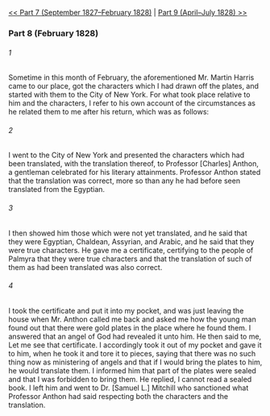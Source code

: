 [<< Part 7 (September 1827–February 1828)](Part%207%20(September%201827–February%201828).md)  |  [Part 9 (April–July 1828) >>](Part%209%20(April–July%201828).md)

### Part 8 (February 1828)
###### 1
Sometime in this month of February, the aforementioned Mr. Martin Harris came to our place, got the characters which I had drawn off the plates, and started with them to the City of New York. For what took place relative to him and the characters, I refer to his own account of the circumstances as he related them to me after his return, which was as follows:

###### 2
I went to the City of New York and presented the characters which had been translated, with the translation thereof, to Professor [Charles] Anthon, a gentleman celebrated for his literary attainments. Professor Anthon stated that the translation was correct, more so than any he had before seen translated from the Egyptian.

###### 3
I then showed him those which were not yet translated, and he said that they were Egyptian, Chaldean, Assyrian, and Arabic, and he said that they were true characters. He gave me a certificate, certifying to the people of Palmyra that they were true characters and that the translation of such of them as had been translated was also correct.

###### 4
I took the certificate and put it into my pocket, and was just leaving the house when Mr. Anthon called me back and asked me how the young man found out that there were gold plates in the place where he found them. I answered that an angel of God had revealed it unto him. He then said to me, Let me see that certificate. I accordingly took it out of my pocket and gave it to him, when he took it and tore it to pieces, saying that there was no such thing now as ministering of angels and that if I would bring the plates to him, he would translate them. I informed him that part of the plates were sealed and that I was forbidden to bring them. He replied, I cannot read a sealed book. I left him and went to Dr. [Samuel L.] Mitchill who sanctioned what Professor Anthon had said respecting both the characters and the translation.
